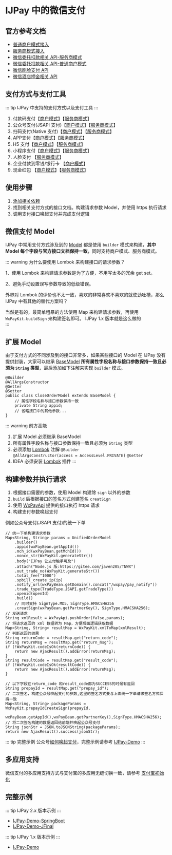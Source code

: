 # IJPay 中的微信支付

## 官方参考文档

- [普通商户模式接入](https://pay.weixin.qq.com/wiki/doc/api/index.html)
- [服务商模式接入](https://pay.weixin.qq.com/wiki/doc/api/sl.html)
- [微信委托扣款相关 API-服务商模式](https://pay.weixin.qq.com/wiki/doc/api/pap_sl.php?chapter=17_1)
- [微信委托扣款相关 API-普通商户模式](https://pay.weixin.qq.com/wiki/doc/api/pap.php?chapter=17_1)
- [微信刷脸支付 API](https://pay.weixin.qq.com/wiki/doc/wxfacepay/develop/backend.html)
- [微信酒店押金相关 API](https://pay.weixin.qq.com/wiki/doc/api/deposit_sl.php?chapter=26_1)

##  支付方式与支付工具

::: tip
IJPay 中支持的支付方式以及支付工具
:::

1. 付款码支付【[商户模式](https://pay.weixin.qq.com/wiki/doc/api/micropay.php?chapter=5_1)】【[服务商模式](https://pay.weixin.qq.com/wiki/doc/api/micropay_sl.php?chapter=5_1)】
2. 公众号支付(JSAPI 支付)【[商户模式](https://pay.weixin.qq.com/wiki/doc/api/jsapi.php?chapter=7_1)】【[服务商模式](https://pay.weixin.qq.com/wiki/doc/api/jsapi_sl.php?chapter=7_1)】
3. 扫码支付(Native 支付)【[商户模式](https://pay.weixin.qq.com/wiki/doc/api/native.php?chapter=6_1)】【[服务商模式](https://pay.weixin.qq.com/wiki/doc/api/native_sl.php?chapter=6_1)】
4. APP支付【[商户模式](https://pay.weixin.qq.com/wiki/doc/api/app/app.php?chapter=8_1)】【[服务商模式](https://pay.weixin.qq.com/wiki/doc/api/app/app_sl.php?chapter=8_1)】
5. H5 支付【[商户模式](https://pay.weixin.qq.com/wiki/doc/api/H5.php?chapter=15_1)】【[服务商模式](https://pay.weixin.qq.com/wiki/doc/api/H5_sl.php?chapter=15_1)】
6. 小程序支付【[商户模式](https://pay.weixin.qq.com/wiki/doc/api/wxa/wxa_api.php?chapter=7_3&index=1)】【[服务商模式](https://pay.weixin.qq.com/wiki/doc/api/wxa/wxa_sl_api.php?chapter=7_3&index=1)】
7. 人脸支付   【[服务商模式](https://pay.weixin.qq.com/wiki/doc/wxfacepay/)】
8. 企业付款到零钱/银行卡 【[商户模式](https://pay.weixin.qq.com/wiki/doc/api/tools/mch_pay.php?chapter=14_1)】
9. 现金红包  【[商户模式](https://pay.weixin.qq.com/wiki/doc/api/tools/cash_coupon.php?chapter=13_1)】【[服务商模式](https://pay.weixin.qq.com/wiki/doc/api/tools/cash_coupon_sl.php?chapter=13_1)】

## 使用步骤

1. [添加相关依赖](../maven.md)
2. 找到相关支付方式的接口文档。构建请求参数 Model，并使用 https 执行请求
3. 调用支付接口唤起支付并完成支付逻辑


## 微信支付 Model

IJPay 中常用支付方式涉及到的 [Model](https://gitee.com/javen205/IJPay/blob/master/IJPay-WxPay/src/main/java/com/ijpay/wxpay/model)
都是使用 `builder` 模式来构建，**其中 Model 每个字段与官方接口文档保持一致**，同时支持商户模式、服务商模式。

 ::: warning
 为什么要使用 Lombok 来构建接口的请求参数？

1、使用 Lombok 来构建请求参数是为了方便，不用写太多的冗余 get set。

2、避免手动设置误写参数导致的低级错误。

外界对 Lombok 的评价也不太一致，喜欢的非常喜欢不喜欢的就使劲吐槽，那么 IJPay 中有其他的替代方案吗？

当然是有的，最简单粗暴的方法使用 Map 来构建请求参数，再使用 `WxPayKit.buildSign` 来构建签名即可。 IJPay 1.x 版本就是这么做的  
 :::

## 扩展 Model

由于支付方式的不同涉及到的接口非常多，如果某些接口的 Model 在 IJPay 没有提供封装，大家可以继承 [BaseModel](https://gitee.com/javen205/IJPay/blob/master/IJPay-Core/src/main/java/com/ijpay/core/model/BaseModel.java) 
**所有属性字段名称与接口参数保持一致且必须为 `String` 类型**，最后添加如下注解来实现 `builder` 模式。

```java{5}
@Builder
@AllArgsConstructor
@Getter
@Setter
public class CloseOrderModel extends BaseModel {
    // 属性字段名称与接口参数保持一致 
    private String appid;
    // 省略接口中的其他参数...
}
```  

::: warning 前方高能
1. 扩展 Model 必须继承  BaseModel
2. 所有属性字段名称与接口参数保持一致且必须为 `String` 类型
3. 必须添加 [Lombok](https://projectlombok.org) 注解 
`@Builder`  
`@AllArgsConstructor(access = AccessLevel.PRIVATE)` 
`@Getter`
4. IDEA 必须安装 [Lombok](https://projectlombok.org) 插件
:::


## 构建参数并执行请求

1. 根据接口需要的参数，使用 Model 构建除 `sign` 以外的参数
2. `build` 后根据接口的签名方式创建签名 `creatSign`
3. 使用 [WxPayApi](https://gitee.com/javen205/IJPay/blob/master/IJPay-WxPay/src/main/java/com/ijpay/wxpay/WxPayApi.java) 提供的接口执行 https 请求
4. 构建支付参数唤起支付 

例如公众号支付(JSAPI 支付)的统一下单

```java{2,3,15,17,19,21,36,37} 
// 统一下单构建请求参数
Map<String, String> params = UnifiedOrderModel
    .builder()
    .appid(wxPayBean.getAppId())
    .mch_id(wxPayBean.getMchId())
    .nonce_str(WxPayKit.generateStr())
    .body("IJPay 让支付触手可及")
    .attach("Node.js 版:https://gitee.com/javen205/TNWX")
    .out_trade_no(WxPayKit.generateStr())
    .total_fee("1000")
    .spbill_create_ip(ip)
    .notify_url(wxPayBean.getDomain().concat("/wxpay/pay_notify"))
    .trade_type(TradeType.JSAPI.getTradeType())
    .openid(openId)
    .build()
    // 同时支持 SignType.MD5、SignType.HMACSHA256
    .creatSign(wxPayBean.getPartnerKey(), SignType.HMACSHA256);  
// 发送请求
String xmlResult = WxPayApi.pushOrder(false,params); 
// 将请求返回的 xml 数据转为 Map，方便后面逻辑获取数据
Map<String, String> resultMap = WxPayKit.xmlToMap(xmlResult);
// 判断返回的结果
String returnCode = resultMap.get("return_code");
String returnMsg = resultMap.get("return_msg");
if (!WxPayKit.codeIsOk(returnCode)) {
    return new AjaxResult().addError(returnMsg);
}
String resultCode = resultMap.get("result_code");
if (!WxPayKit.codeIsOk(resultCode)) {
    return new AjaxResult().addError(returnMsg);
}

// 以下字段在return_code 和result_code都为SUCCESS的时候有返回
String prepayId = resultMap.get("prepay_id");
// 二次签名，构建公众号唤起支付的参数,这里的签名方式要与上面统一下单请求签名方式保持一致
Map<String, String> packageParams = WxPayKit.prepayIdCreateSign(prepayId, 
    wxPayBean.getAppId(),wxPayBean.getPartnerKey(),SignType.HMACSHA256);
// 将二次签名构建的数据返回给前端并唤起公众号支付
String jsonStr = JSON.toJSONString(packageParams);
return new AjaxResult().success(jsonStr);
``` 

::: tip 完整示例
公众号[如何唤起支付](https://pay.weixin.qq.com/wiki/doc/api/jsapi.php?chapter=7_7&index=6)，完整示例请参考 [IJPay-Demo](https://gitee.com/javen205/IJPay/blob/master/IJPay-Demo-SpringBoot/src/main/java/com/ijpay/demo/controller/wxpay/WxPayController.java)
:::

## 多应用支持

微信支付的多应用支持方式与支付宝的多应用无缝切换一致，请参考 [支付宝初始化](../alipay/init.md)


## 完整示例

 ::: tip
 IJPay 2.x 版本示例
 :::
 
- [IJPay-Demo-SpringBoot](https://gitee.com/javen205/IJPay/tree/master/IJPay-Demo-SpringBoot)
- [IJPay-Demo-JFinal](https://gitee.com/javen205/IJPay/tree/master/IJPay-Demo-JFinal)

 ::: tip
 IJPay 1.x 版本示例
 :::
 
- [IJPay-Demo](https://gitee.com/javen205/IJPay-Demo)


